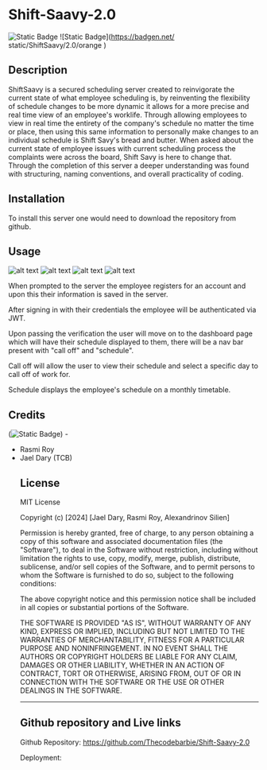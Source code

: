# Shift-Saavy-2.0

![Static Badge](https://img.shields.io/badge/theCODEbarbie-%23FBF6E9?style=for-the-badge&logo=Spotlight&labelColor=%23F79AD3)
![Static Badge](https://badgen.net/
static/ShiftSaavy/2.0/orange
)

## Description

ShiftSaavy is a secured scheduling server created to reinvigorate the current state of what employee scheduling is, by reinventing the flexibility of schedule changes to be more dynamic it allows for a more precise and real time view of an employee's worklife. Through allowing employees to view in real time the entirety of the company's schedule no matter the time or place, then using this same information to personally make changes to an individual schedule is Shift Savy's bread and butter. When asked about the current state of employee issues with current scheduling process the complaints were across the board, Shift Savy is here to change that. Through the completion of this server a deeper understanding was found with structuring, naming conventions, and overall practicality of coding.

## Installation

To install this server one would need to download the repository from github.
 

## Usage


![alt text](public/images/saavy-home.png)
![alt text](public/images/saavy-login.png)
![alt text](public/images/saavy-signup.png)
![alt text](public/images/saavy-dash.png)

When prompted to the server the employee registers for an account and upon this their information is saved in the server.

After signing in with their credentials the employee will be authenticated via JWT.

Upon passing the verification the user will move on to the dashboard page which will have their schedule displayed to them, there will be a nav bar present with "call off" and "schedule".

Call off will allow the user to view their schedule and select a specific day to call off of work for.


Schedule displays the employee's schedule on a monthly timetable.



## Credits

(![Static Badge](https://img.shields.io/badge/theCODEbarbie-%23FBF6E9?style=for-the-badge&logo=Spotlight&labelColor=%23F79AD3)) - 

<ul>
    <li>Rasmi Roy</li>
    <li>Jael Dary (TCB)</li>


## License

MIT License

Copyright (c) [2024] [Jael Dary, Rasmi Roy, Alexandrinov Silien]

Permission is hereby granted, free of charge, to any person obtaining a copy
of this software and associated documentation files (the "Software"), to deal
in the Software without restriction, including without limitation the rights
to use, copy, modify, merge, publish, distribute, sublicense, and/or sell
copies of the Software, and to permit persons to whom the Software is
furnished to do so, subject to the following conditions:

The above copyright notice and this permission notice shall be included in all
copies or substantial portions of the Software.

THE SOFTWARE IS PROVIDED "AS IS", WITHOUT WARRANTY OF ANY KIND, EXPRESS OR
IMPLIED, INCLUDING BUT NOT LIMITED TO THE WARRANTIES OF MERCHANTABILITY,
FITNESS FOR A PARTICULAR PURPOSE AND NONINFRINGEMENT. IN NO EVENT SHALL THE
AUTHORS OR COPYRIGHT HOLDERS BE LIABLE FOR ANY CLAIM, DAMAGES OR OTHER
LIABILITY, WHETHER IN AN ACTION OF CONTRACT, TORT OR OTHERWISE, ARISING FROM,
OUT OF OR IN CONNECTION WITH THE SOFTWARE OR THE USE OR OTHER DEALINGS IN THE
SOFTWARE.

---

## Github repository and Live links

Github Repository: https://github.com/Thecodebarbie/Shift-Saavy-2.0

Deployment: 


